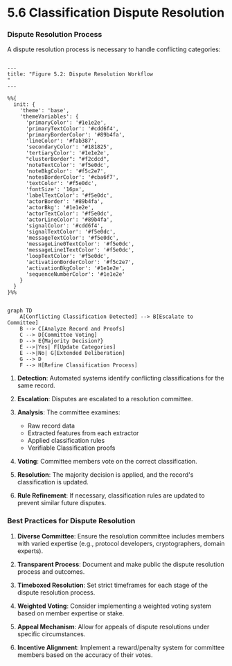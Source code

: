# 5.6 Classification Dispute Resolution

### Dispute Resolution Process

A dispute resolution process is necessary to handle conflicting categories:

```mermaid

---
title: "Figure 5.2: Dispute Resolution Workflow
"
---

%%{
  init: {
    'theme': 'base',
    'themeVariables': {
      'primaryColor': '#1e1e2e',
      'primaryTextColor': '#cdd6f4',
      'primaryBorderColor': '#89b4fa',
      'lineColor': '#fab387',
      'secondaryColor': '#181825',
      'tertiaryColor': '#1e1e2e',
      "clusterBorder": "#f2cdcd",
      'noteTextColor': '#f5e0dc',
      'noteBkgColor': '#f5c2e7',
      'notesBorderColor': '#cba6f7',
      'textColor': '#f5e0dc',
      'fontSize': '16px',
      'labelTextColor': '#f5e0dc',
      'actorBorder': '#89b4fa',
      'actorBkg': '#1e1e2e',
      'actorTextColor': '#f5e0dc',
      'actorLineColor': '#89b4fa',
      'signalColor': '#cdd6f4',
      'signalTextColor': '#f5e0dc',
      'messageTextColor': '#f5e0dc',
      'messageLine0TextColor': '#f5e0dc',
      'messageLine1TextColor': '#f5e0dc',
      'loopTextColor': '#f5e0dc',
      'activationBorderColor': '#f5c2e7',
      'activationBkgColor': '#1e1e2e',
      'sequenceNumberColor': '#1e1e2e'
    }
  }
}%%


graph TD
    A[Conflicting Classification Detected] --> B[Escalate to Committee]
    B --> C[Analyze Record and Proofs]
    C --> D[Committee Voting]
    D --> E{Majority Decision?}
    E -->|Yes| F[Update Categories]
    E -->|No| G[Extended Deliberation]
    G --> D
    F --> H[Refine Classification Process]
```

1. **Detection**: Automated systems identify conflicting classifications for the same record.

2. **Escalation**: Disputes are escalated to a resolution committee.

3. **Analysis**: The committee examines:

   - Raw record data
   - Extracted features from each extractor
   - Applied classification rules
   - Verifiable Classification proofs

4. **Voting**: Committee members vote on the correct classification.

5. **Resolution**: The majority decision is applied, and the record's classification is updated.

6. **Rule Refinement**: If necessary, classification rules are updated to prevent similar future disputes.

### Best Practices for Dispute Resolution

1. **Diverse Committee**: Ensure the resolution committee includes members with varied expertise (e.g., protocol developers, cryptographers, domain experts).

2. **Transparent Process**: Document and make public the dispute resolution process and outcomes.

3. **Timeboxed Resolution**: Set strict timeframes for each stage of the dispute resolution process.

4. **Weighted Voting**: Consider implementing a weighted voting system based on member expertise or stake.

5. **Appeal Mechanism**: Allow for appeals of dispute resolutions under specific circumstances.

6. **Incentive Alignment**: Implement a reward/penalty system for committee members based on the accuracy of their votes.
